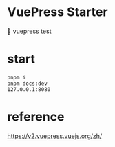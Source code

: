 # VuePress Starter
🍇 vuepress test

# start
`pnpm i`  
`pnpm docs:dev`  
`127.0.0.1:8080`  

# reference
https://v2.vuepress.vuejs.org/zh/  
